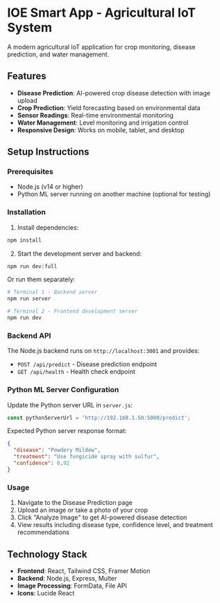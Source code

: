 # IOE Smart App - Agricultural IoT System

A modern agricultural IoT application for crop monitoring, disease prediction, and water management.

## Features

- **Disease Prediction**: AI-powered crop disease detection with image upload
- **Crop Prediction**: Yield forecasting based on environmental data
- **Sensor Readings**: Real-time environmental monitoring
- **Water Management**: Level monitoring and irrigation control
- **Responsive Design**: Works on mobile, tablet, and desktop

## Setup Instructions

### Prerequisites

- Node.js (v14 or higher)
- Python ML server running on another machine (optional for testing)

### Installation

1. Install dependencies:
```bash
npm install
```

2. Start the development server and backend:
```bash
npm run dev:full
```

Or run them separately:
```bash
# Terminal 1 - Backend server
npm run server

# Terminal 2 - Frontend development server
npm run dev
```

### Backend API

The Node.js backend runs on `http://localhost:3001` and provides:

- `POST /api/predict` - Disease prediction endpoint
- `GET /api/health` - Health check endpoint

### Python ML Server Configuration

Update the Python server URL in `server.js`:
```javascript
const pythonServerUrl = 'http://192.168.1.50:5000/predict';
```

Expected Python server response format:
```json
{
  "disease": "Powdery Mildew",
  "treatment": "Use fungicide spray with sulfur",
  "confidence": 0.92
}
```

### Usage

1. Navigate to the Disease Prediction page
2. Upload an image or take a photo of your crop
3. Click "Analyze Image" to get AI-powered disease detection
4. View results including disease type, confidence level, and treatment recommendations

## Technology Stack

- **Frontend**: React, Tailwind CSS, Framer Motion
- **Backend**: Node.js, Express, Multer
- **Image Processing**: FormData, File API
- **Icons**: Lucide React